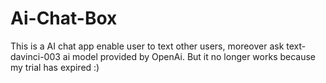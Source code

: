 # Ai-Chat-Box

This is a AI chat app enable user to text other users, moreover ask text-davinci-003 ai model provided by OpenAi. But it no longer works because my trial has expired :)
